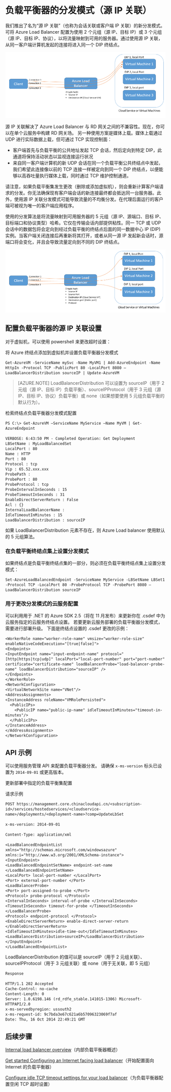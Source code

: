 <properties 
   pageTitle="配置负载平衡器分发模式 | Azure"
   description="如何配置 Azure Load Balancer 分发模式以支持源 IP 关联"
   services="load-balancer"
   documentationCenter="na"
   authors="joaoma"
   manager="carmonm"
   editor="tysonn" />
<tags 
   ms.service="load-balancer"
   ms.date="04/05/2016"
   wacn.date="08/29/2016" />


# 负载平衡器的分发模式（源 IP 关联）

我们推出了名为“源 IP 关联”（也称为会话关联或客户端 IP 关联）的新分发模式。可将 Azure Load Balancer 配置为使用 2 个元组（源 IP、目标 IP）或 3 个元组（源 IP、目标 IP、协议），以将流量映射到可用的服务器。通过使用源 IP 关联，从同一客户端计算机发起的连接将进入同一个 DIP 终结点。

![基于哈希的负载平衡器](./media/load-balancer-distribution-mode/load-balancer-session-affinity.png)

源 IP 关联解决了 Azure Load Balancer 与 RD 网关之间的不兼容性。现在，你可以在单个云服务中构建 RD 网关场。
另一种使用方案是媒体上载。媒体上载通过 UDP 进行实际数据上载，但可通过 TCP 实现控制面：

- 客户端首先与负载平衡的公共地址发起 TCP 会话，然后定向到特定 DIP，此通道将保持活动状态以监视连接运行状况
- 来自同一客户端计算机的新 UDP 会话在同一个负载平衡公共终结点中发起，我们希望此连接像以前的 TCP 连接一样被定向到同一个 DIP 终结点，以便能够以高吞吐量执行媒体上载，同时通过 TCP 维护控制通道。
 
请注意，如果负载平衡集发生更改（删除或添加虚拟机），则会重新计算客户端请求的分发。你无法确保现有客户端会话的新连接最终都会抵达同一台服务器。此外，使用源 IP 关联分发模式可能导致流量的不均衡分发。在代理后面运行的客户端可被视为唯一的客户端应用程序。

使用的分发算法是将流量映射到可用服务器的 5 元组（源 IP、源端口、目标 IP、目标端口和协议类型）哈希。它仅在传输会话内部提供粘性。同一 TCP 或 UDP 会话中的数据包将会定向到经过负载平衡的终结点后面的同一数据中心 IP (DIP) 实例。当客户端关闭连接后再重新将其打开，或者从同一源 IP 发起新会话时，源端口将会变化，并且会导致流量定向到不同的 DIP 终结点。

![基于哈希的负载平衡器](./media/load-balancer-distribution-mode/load-balancer-distribution.png)


## 配置负载平衡器的源 IP 关联设置
 
对于虚拟机，可以使用 powershell 来更改超时设置：
 
将 Azure 终结点添加到虚拟机并设置负载平衡器分发模式

	Get-AzureVM -ServiceName mySvc -Name MyVM1 | Add-AzureEndpoint -Name HttpIn -Protocol TCP -PublicPort 80 -LocalPort 8080 –LoadBalancerDistribution sourceIP | Update-AzureVM

>[AZURE.NOTE] LoadBalancerDistribution 可以设置为 sourceIP（用于 2 元组（源 IP、目标 IP）负载平衡）、sourceIPProtocol（用于 3 元组（源 IP、目标 IP、协议）负载平衡）或 none（如果想要使用 5 元组负载平衡的默认行为）。


检索终结点负载平衡器分发模式配置

	PS C:\> Get-AzureVM –ServiceName MyService –Name MyVM | Get-AzureEndpoint

	VERBOSE: 6:43:50 PM - Completed Operation: Get Deployment
	LBSetName : MyLoadBalancedSet
	LocalPort : 80
	Name : HTTP
	Port : 80
	Protocol : tcp
	Vip : 65.52.xxx.xxx
	ProbePath :
	ProbePort : 80
	ProbeProtocol : tcp
	ProbeIntervalInSeconds : 15
	ProbeTimeoutInSeconds : 31
	EnableDirectServerReturn : False
	Acl : {}
	InternalLoadBalancerName :
	IdleTimeoutInMinutes : 15
	LoadBalancerDistribution : sourceIP
 
如果 LoadBalancerDistribution 元素不存在，则 Azure Load balancer 使用默认的 5 元组算法。

 
### 在负载平衡终结点集上设置分发模式

如果终结点是负载平衡终结点集的一部分，则必须在负载平衡终结点集上设置分发模式：

	Set-AzureLoadBalancedEndpoint -ServiceName MyService -LBSetName LBSet1 -Protocol TCP -LocalPort 80 -ProbeProtocol TCP -ProbePort 8080 –LoadBalancerDistribution sourceIP

### 用于更改分发模式的云服务配置

可以利用用于 .NET 的 Azure SDK 2.5（将在 11 月发布）来更新你在 .csdef 中为云服务指定的云服务终结点设置。
若要更新云服务部署的负载平衡器分发模式，需要进行部署升级。
下面是终结点设置的 .csdef 更改的示例：

	<WorkerRole name="worker-role-name" vmsize="worker-role-size" enableNativeCodeExecution="[true|false]">
  	<Endpoints>
    <InputEndpoint name="input-endpoint-name" protocol="[http|https|tcp|udp]" localPort="local-port-number" port="port-number" certificate="certificate-name" loadBalancerProbe="load-balancer-probe-name" loadBalancerDistribution="sourceIP" />
  	</Endpoints>
	</WorkerRole>
	<NetworkConfiguration>
  	<VirtualNetworkSite name="VNet"/>
  	<AddressAssignments>
    <InstanceAddress roleName="VMRolePersisted">
      <PublicIPs>
        <PublicIP name="public-ip-name" idleTimeoutInMinutes="timeout-in-minutes"/>
      </PublicIPs>
    </InstanceAddress>
  	</AddressAssignments>
	</NetworkConfiguration>


## API 示例

可以使用服务管理 API 来配置负载平衡器分发。
请确保 `x-ms-version` 标头已设置为 `2014-09-01` 或更高版本。
 
更新部署中指定的负载平衡集配置

请求示例

	POST https://management.core.chinacloudapi.cn/<subscription-id>/services/hostedservices/<cloudservice-name>/deployments/<deployment-name>?comp=UpdateLbSet 

	x-ms-version: 2014-09-01 

	Content-Type: application/xml 

	<LoadBalancedEndpointList xmlns="http://schemas.microsoft.com/windowsazure" xmlns:i="http://www.w3.org/2001/XMLSchema-instance"> 
	<InputEndpoint> 
	<LoadBalancedEndpointSetName> endpoint-set-name </LoadBalancedEndpointSetName> 
	<LocalPort> local-port-number </LocalPort> 
	<Port> external-port-number </Port> 
	<LoadBalancerProbe> 
	<Port> port-assigned-to-probe </Port> 
	<Protocol> probe-protocol </Protocol> 
	<IntervalInSeconds> interval-of-probe </IntervalInSeconds> 
	<TimeoutInSeconds> timeout-for-probe </TimeoutInSeconds> 
	</LoadBalancerProbe> 
	<Protocol> endpoint-protocol </Protocol> 
	<EnableDirectServerReturn> enable-direct-server-return </EnableDirectServerReturn> 
	<IdleTimeoutInMinutes>idle-time-out</IdleTimeoutInMinutes> 
	<LoadBalancerDistribution>sourceIP</LoadBalancerDistribution> 
	</InputEndpoint> 
	</LoadBalancedEndpointList>

LoadBalancerDistribution 的值可以是 sourceIP（用于 2 元组关联）、sourceIPProtocol（用于 3 元组关联）或 none（用于无关联，即 5 元组）

	Response

	HTTP/1.1 202 Accepted 
	Cache-Control: no-cache 
	Content-Length: 0 
	Server: 1.0.6198.146 (rd_rdfe_stable.141015-1306) Microsoft-HTTPAPI/2.0 
	x-ms-servedbyregion: ussouth2 
	x-ms-request-id: 9c7bda3e67c621a6b57096323069f7af 
	Date: Thu, 16 Oct 2014 22:49:21 GMT

## 后续步骤

[Internal load balancer overview](/documentation/articles/load-balancer-internal-overview/)（内部负载平衡器概述）

[Get started Configuring an Internet facing load balancer](/documentation/articles/load-balancer-get-started-internet-arm-ps/)（开始配置面向 Internet 的负载平衡器）

[Configure idle TCP timeout settings for your load balancer](/documentation/articles/load-balancer-tcp-idle-timeout/)（为负载平衡器配置空闲 TCP 超时设置）

<!---HONumber=Mooncake_0822_2016-->